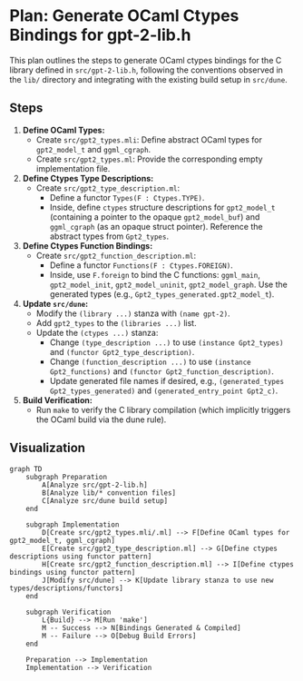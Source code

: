 # Plan: Generate OCaml Ctypes Bindings for gpt-2-lib.h

This plan outlines the steps to generate OCaml ctypes bindings for the C library defined in `src/gpt-2-lib.h`, following the conventions observed in the `lib/` directory and integrating with the existing build setup in `src/dune`.

## Steps

1.  **Define OCaml Types:**
    *   Create `src/gpt2_types.mli`: Define abstract OCaml types for `gpt2_model_t` and `ggml_cgraph`.
    *   Create `src/gpt2_types.ml`: Provide the corresponding empty implementation file.
2.  **Define Ctypes Type Descriptions:**
    *   Create `src/gpt2_type_description.ml`:
        *   Define a functor `Types(F : Ctypes.TYPE)`.
        *   Inside, define `ctypes` structure descriptions for `gpt2_model_t` (containing a pointer to the opaque `gpt2_model_buf`) and `ggml_cgraph` (as an opaque struct pointer). Reference the abstract types from `Gpt2_types`.
3.  **Define Ctypes Function Bindings:**
    *   Create `src/gpt2_function_description.ml`:
        *   Define a functor `Functions(F : Ctypes.FOREIGN)`.
        *   Inside, use `F.foreign` to bind the C functions: `ggml_main`, `gpt2_model_init`, `gpt2_model_uninit`, `gpt2_model_graph`. Use the generated types (e.g., `Gpt2_types_generated.gpt2_model_t`).
4.  **Update `src/dune`:**
    *   Modify the `(library ...)` stanza with `(name gpt-2)`.
    *   Add `gpt2_types` to the `(libraries ...)` list.
    *   Update the `(ctypes ...)` stanza:
        *   Change `(type_description ...)` to use `(instance Gpt2_types)` and `(functor Gpt2_type_description)`.
        *   Change `(function_description ...)` to use `(instance Gpt2_functions)` and `(functor Gpt2_function_description)`.
        *   Update generated file names if desired, e.g., `(generated_types Gpt2_types_generated)` and `(generated_entry_point Gpt2_c)`.
5.  **Build Verification:**
    *   Run `make` to verify the C library compilation (which implicitly triggers the OCaml build via the dune rule).

## Visualization

```mermaid
graph TD
    subgraph Preparation
        A[Analyze src/gpt-2-lib.h]
        B[Analyze lib/* convention files]
        C[Analyze src/dune build setup]
    end

    subgraph Implementation
        D[Create src/gpt2_types.mli/.ml] --> F[Define OCaml types for gpt2_model_t, ggml_cgraph]
        E[Create src/gpt2_type_description.ml] --> G[Define ctypes descriptions using functor pattern]
        H[Create src/gpt2_function_description.ml] --> I[Define ctypes bindings using functor pattern]
        J[Modify src/dune] --> K[Update library stanza to use new types/descriptions/functors]
    end

    subgraph Verification
        L{Build} --> M[Run 'make']
        M -- Success --> N[Bindings Generated & Compiled]
        M -- Failure --> O[Debug Build Errors]
    end

    Preparation --> Implementation
    Implementation --> Verification